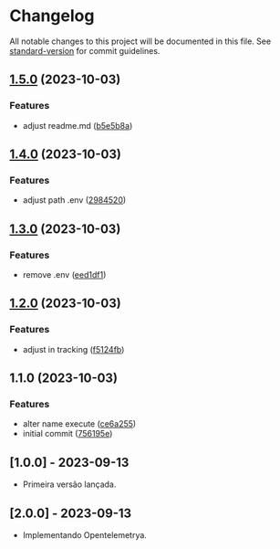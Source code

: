 # Changelog

All notable changes to this project will be documented in this file. See [standard-version](https://github.com/conventional-changelog/standard-version) for commit guidelines.

## [1.5.0](https://github.com/viniciusgoliver/opentelemetry-apm/compare/v1.4.0...v1.5.0) (2023-10-03)


### Features

* adjust readme.md ([b5e5b8a](https://github.com/viniciusgoliver/opentelemetry-apm/commit/b5e5b8ab470af1ff1ce538588ef83001ee01980e))

## [1.4.0](https://github.com/viniciusgoliver/opentelemetry-apm/compare/v1.3.0...v1.4.0) (2023-10-03)


### Features

* adjust path .env ([2984520](https://github.com/viniciusgoliver/opentelemetry-apm/commit/2984520297b986a94fef5fecfa226b41b8f10115))

## [1.3.0](https://github.com/viniciusgoliver/opentelemetry-apm/compare/v1.2.0...v1.3.0) (2023-10-03)


### Features

* remove .env ([eed1df1](https://github.com/viniciusgoliver/opentelemetry-apm/commit/eed1df1f35b89f0fcade88c377073cd142de20fb))

## [1.2.0](https://github.com/viniciusgoliver/opentelemetry-apm/compare/v1.1.0...v1.2.0) (2023-10-03)


### Features

* adjust in tracking ([f5124fb](https://github.com/viniciusgoliver/opentelemetry-apm/commit/f5124fbbafd14a96ee499428893f4193949a2a3d))

## 1.1.0 (2023-10-03)


### Features

* alter name execute ([ce6a255](https://github.com/viniciusgoliver/opentelemetry-apm/commit/ce6a2551d0a177496271a0e4a8b763ad9f6552f5))
* initial commit ([756195e](https://github.com/viniciusgoliver/opentelemetry-apm/commit/756195e791a9be94c34ce2d0752f6b765bcb9e42))

## [1.0.0] - 2023-09-13

- Primeira versão lançada.

## [2.0.0] - 2023-09-13

- Implementando Opentelemetrya.
